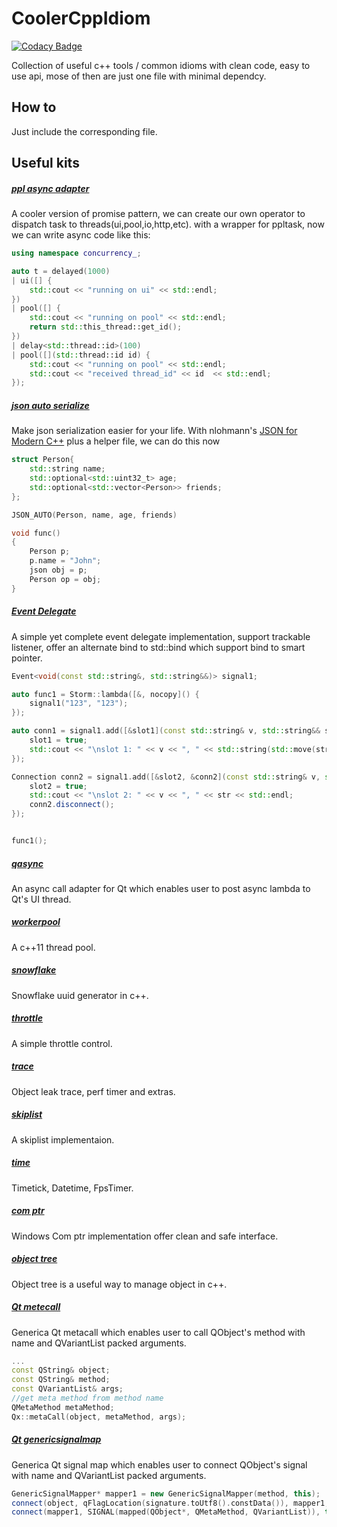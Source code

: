 CoolerCppIdiom
=======

[![Codacy Badge](https://api.codacy.com/project/badge/Grade/da1719248d20475e91623887977f9f54)](https://www.codacy.com/app/hiitiger/CoolerCppIdiom?utm_source=github.com&amp;utm_medium=referral&amp;utm_content=hiitiger/CoolerCppIdiom&amp;utm_campaign=Badge_Grade)

Collection of useful c++ tools / common idioms with clean code, easy to use api, mose of then are just one file with minimal dependcy.


## How to

Just include the corresponding file.

## Useful kits

##### [ppl async adapter](https://github.com/hiitiger/CoolerCppIdiom/blob/master/adapter/ppl/appasync.h)
A cooler version of promise pattern, we can create our own operator to dispatch task to threads(ui,pool,io,http,etc).
with a wrapper for ppltask, now we can write async code like this:

```c++
using namespace concurrency_;

auto t = delayed(1000)
| ui([] {
    std::cout << "running on ui" << std::endl;
})
| pool([] {
    std::cout << "running on pool" << std::endl;
    return std::this_thread::get_id();
})
| delay<std::thread::id>(100)
| pool([](std::thread::id id) {
    std::cout << "running on pool" << std::endl;
    std::cout << "received thread_id" << id  << std::endl;
});

```

##### [json auto serialize](https://github.com/hiitiger/CoolerCppIdiom/blob/master/json/json_auto.h)
Make json serialization easier for your life.
With nlohmann's [JSON for Modern C++](https://github.com/nlohmann/json) plus a helper file, we can do this now

```c++
struct Person{
    std::string name;
    std::optional<std::uint32_t> age;
    std::optional<std::vector<Person>> friends;
};

JSON_AUTO(Person, name, age, friends)

void func()
{
    Person p;
    p.name = "John";
    json obj = p;
    Person op = obj;
}
```

##### [Event Delegate](https://github.com/hiitiger/CoolerCppIdiom/blob/master/object/event.h)
A simple yet complete event delegate implementation, support trackable listener, offer an alternate bind to std::bind which support bind to smart pointer.

```c++
Event<void(const std::string&, std::string&&)> signal1;

auto func1 = Storm::lambda([&, nocopy]() {
    signal1("123", "123");
});

auto conn1 = signal1.add([&slot1](const std::string& v, std::string&& str){
    slot1 = true;
    std::cout << "\nslot 1: " << v << ", " << std::string(std::move(str)) << std::endl;
});

Connection conn2 = signal1.add([&slot2, &conn2](const std::string& v, std::string&& str) {
    slot2 = true;
    std::cout << "\nslot 2: " << v << ", " << str << std::endl;
    conn2.disconnect();
});


func1();
```

##### [qasync](https://github.com/hiitiger/CoolerCppIdiom/blob/master/adapter/qt/qasync.h)
An async call adapter for Qt which enables user to post async lambda to Qt's UI thread.

##### [workerpool](https://github.com/hiitiger/CoolerCppIdiom/blob/master/thread/workerpool.h)
A c++11 thread pool.



##### [snowflake](https://github.com/hiitiger/CoolerCppIdiom/blob/master/tool/snowflake.h)
Snowflake uuid generator in c++.

##### [throttle](https://github.com/hiitiger/CoolerCppIdiom/blob/master/tool/throttle.h)
A simple throttle control.

##### [trace](https://github.com/hiitiger/CoolerCppIdiom/tree/master/trace)
Object leak trace, perf timer and extras.

##### [skiplist](https://github.com/hiitiger/CoolerCppIdiom/blob/master/container/skiplist.h)
A skiplist implementaion.

##### [time](https://github.com/hiitiger/CoolerCppIdiom/tree/master/time)
Timetick, Datetime, FpsTimer.

##### [com ptr](https://github.com/hiitiger/CoolerCppIdiom/blob/master/object/comptr.h)
Windows Com ptr implementation offer clean and safe interface.

##### [object tree](https://github.com/hiitiger/CoolerCppIdiom/blob/master/object/objecttree.h)
Object tree is a useful way to manage object in c++.

##### [Qt metecall](https://github.com/hiitiger/CoolerCppIdiom/blob/master/adapter/qt/metacall.h)
Generica Qt metacall which enables user to call QObject's method with name and QVariantList packed arguments.

```c++
...
const QString& object;
const QString& method; 
const QVariantList& args;
//get meta method from method name
QMetaMethod metaMethod;
Qx::metaCall(object, metaMethod, args);

```

##### [Qt genericsignalmap](https://github.com/hiitiger/CoolerCppIdiom/blob/master/adapter/qt/genericsignalmap.h)
Generica Qt signal map which enables user to connect QObject's signal with name and QVariantList packed arguments.

```c++
GenericSignalMapper* mapper1 = new GenericSignalMapper(method, this);
connect(object, qFlagLocation(signature.toUtf8().constData()), mapper1, SLOT(mapSlot()));
connect(mapper1, SIGNAL(mapped(QObject*, QMetaMethod, QVariantList)), this, SLOT(onGenericSignal(QObject*, QMetaMethod, QVariantList)));

```
